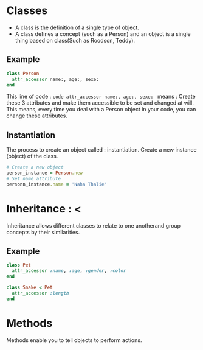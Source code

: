 # Classes
* A class is the definition of a single type of object.
* A class defines a concept (such as a Person) and an object is a single thing based on class(Such as Roodson, Teddy).
## Example
```rb
class Person
  attr_accessor name:, age:, sexe:
end
```
This line of code : ```code attr_accessor name:, age:, sexe: ``` means : Create these 3 attributes and make them accessible 
to be set and changed at will. This means, every time you deal with a Person object in your code, you can change these attributes.

## Instantiation
The process to create an object called : instantiation. Create a new instance (object) of the class.
```rb
# Create a new object
person_instance = Person.new
# Set name attribute 
personn_instance.name = 'Naha Thalie'
```
# Inheritance : <
Inheritance allows different classes to relate to one anotherand group concepts by their similarities.

## Example
```rb
class Pet
  attr_accessor :name, :age, :gender, :color
end

class Snake < Pet
  attr_accessor :length
end

```
# Methods
Methods enable you to tell objects to perform actions.